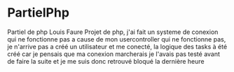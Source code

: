 # PartielPhp
Partiel de php Louis Faure
Projet de php, j'ai fait un systeme de conexion qui ne fonctionne pas a cause de mon usercontroller qui ne fonctionne pas, je n'arrive pas a créé un utilisateur et me conecté, la logique des tasks à été créé car je pensais que ma conexion marcherais je l'avais pas testé avant de faire la suite et je me suis donc retrouvé bloqué la dernière heure 
